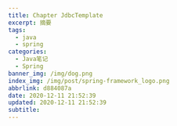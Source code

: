```yaml
---
title: Chapter JdbcTemplate
excerpt: 摘要
tags:
  - java
  - spring
categories:
  - Java笔记
  - Spring
banner_img: /img/dog.png
index_img: /img/post/spring-framework_logo.png
abbrlink: d884087a
date: 2020-12-11 21:52:39
updated: 2020-12-11 21:52:39
subtitle:
---
```

